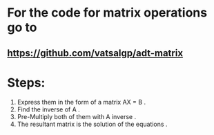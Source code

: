 # For the code for matrix operations go to
## https://github.com/vatsalgp/adt-matrix

# Steps:
1. Express them in the form of a matrix AX = B .
2. Find the inverse of A .
3. Pre-Multiply both of them with A inverse .
4. The resultant matrix is the solution of the equations .